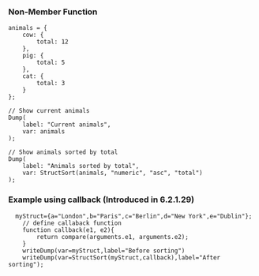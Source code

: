 ### Non-Member Function

```luceescript+trycf
animals = {
	cow: {
		total: 12
	},
	pig: {
		total: 5
	},
	cat: {
		total: 3
	}
};

// Show current animals
Dump(
	label: "Current animals",
	var: animals
);

// Show animals sorted by total
Dump(
	label: "Animals sorted by total",
	var: StructSort(animals, "numeric", "asc", "total")
);
```

### Example using callback (Introduced in 6.2.1.29)

```luceescript+trycf
  myStruct={a="London",b="Paris",c="Berlin",d="New York",e="Dublin"};
  	// define callaback function
    function callback(e1, e2){
    	return compare(arguments.e1, arguments.e2);
    }
	writeDump(var=myStruct,label="Before sorting")
    writeDump(var=StructSort(myStruct,callback),label="After sorting");
```